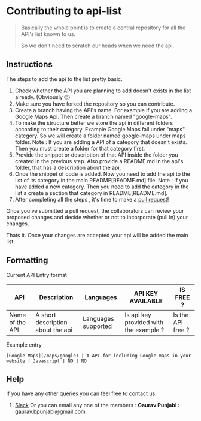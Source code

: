 # Contributing to api-list

> Basically the whole point is to create a central repository for all the API's list known to us. 
>
> So we don't need to scratch our heads when we need the api.

## Instructions
The steps to add the api to the list pretty basic.
1. Check whether the API you are planning to add doesn't exists in the list already. (Obviously 🙄)
2. Make sure you have forked the repository so you can contribute.
3. Create a branch having the API's name. For example if you are adding a Google Maps Api. 
Then create a branch named "google-maps".
4. To make the structure better we store the api in different folders according to their category.
Example Google Maps fall under "maps" category. So we will create a folder named google-maps under maps folder.
Note : If you are adding a API of a category that doesn't exists. Then you must create a folder for that category first.
5. Provide the snippet or description of that API inside the folder you created in the previous step. Also provide a README.md in the api's folder, that has a description about the api.
6. Once the snippet of code is added. Now you need to add the api to the list of its category in the main README[README.md] file.
Note : If you have added a new category. Then you need to add the category in the list a create a section that category in README[README.md].
7. After completing all the steps , it's time to make a [pull request](https://help.github.com/en/articles/creating-a-pull-request)!

Once you’ve submitted a pull request, the collaborators can review your proposed changes and decide whether or not to incorporate (pull in) your changes.

Thats it. Once your changes are accepted your api will be added the main list.

## Formatting
Current API Entry format

API | Description | Languages | API KEY AVAILABLE | IS FREE ?
|---|---|---|---|---|
| Name of the API | A short description about the api | Languages supported | Is api key provided with the example ? | Is the API free ? |

Example entry
```
[Google Maps](/maps/google) | A API for including Google maps in your website | Javascript | NO | NO
```


## Help
If you have any other queries you can feel free to contact us.
1. [Slack](https://open-tek-workspace.slack.com/join/shared_invite/enQtNTA3NjQ3OTQyODg3LTBkYWJjMmQzOWJmYjI1MGQzMTc4NTRlYjQ2ODljMzE4NzdmZmQzMDY4NjY4NWNiMDgzYzBlOWRmMTA4MjhhODY)
Or you can email any one of the members : 
<b> Gaurav Punjabi : </b> gaurav.bpunjabi@gmail.com
